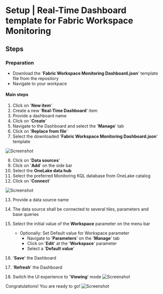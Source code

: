 
# Setup | Real-Time Dashboard template for Fabric Workspace Monitoring

## Steps

### Preparation
- Download the '**Fabric Workspace Monitoring Dashboard.json**' template file from the repository
- Navigate to your workpace

#### Main steps
1. Click on '**New item**'
2. Create a new '**Real-Time Dashboard**' item
3. Provide a dashboard name 
4. Click on '**Create**'
4. Navigate to the Dashboard and select the '**Manage**' tab
6. Click on '**Replace from file**'
7. Select the downloaded '**Fabric Workspace Monitoring Dashboard.json**' template

![Screenshot](/media/deployment/rti/fwm_rtid_template_1_getting_started_1.png)

8. Click on '**Data sources**'
9. Click on '**Add**' on the side bar
10. Select the **OneLake data hub**
11. Select the preferred Monitoring KQL database from OneLake catalog
12. Click on '**Connect**'

![Screenshot](/media/deployment/rti/fwm_rtid_template_1_getting_started_2.png)

13. Provide a data source name
14. The data source shall be connected to several tiles, parameters and base queries
15. Select the initial value of the **Workspace** parameter on the menu bar
    - Optionally: Set Default value for Workspace parameter
        - Navigate to '**Parameters**' on the '**Manage**' tab
        - Click on '**Edit**' at the '**Workspace**' parameter
        - Select a '**Default value**'
16. '**Save**' the Dashboard
17. '**Refresh**' the Dashboard
    
18. Switch the UI experience to '**Viewing**' mode
![Screenshot](/media/deployment/rti/fwm_rtid_template_1_getting_started_3.png)

Congratulations! You are ready to go!
![Screenshot](/media/deployment/rti/fwm_rtid_template_1_getting_started_4.png)
